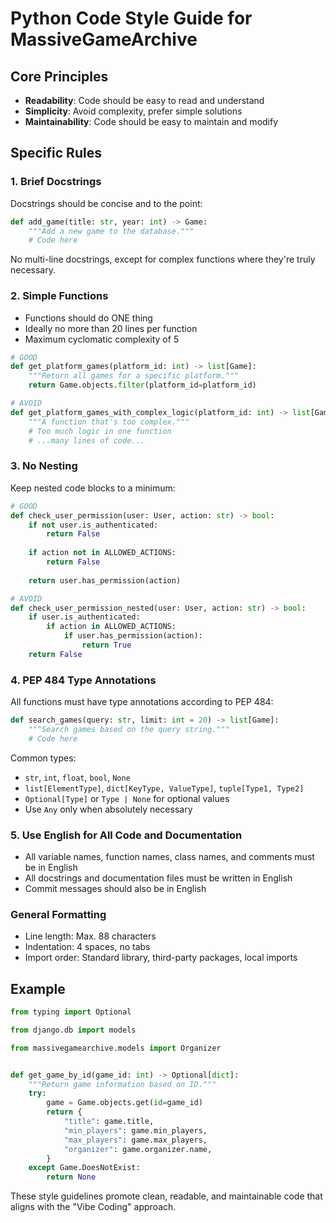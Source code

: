 # Python Code Style Guide for MassiveGameArchive

## Core Principles

- **Readability**: Code should be easy to read and understand
- **Simplicity**: Avoid complexity, prefer simple solutions
- **Maintainability**: Code should be easy to maintain and modify

## Specific Rules

### 1. Brief Docstrings

Docstrings should be concise and to the point:

```python
def add_game(title: str, year: int) -> Game:
    """Add a new game to the database."""
    # Code here
```

No multi-line docstrings, except for complex functions where they're truly necessary.

### 2. Simple Functions

- Functions should do ONE thing
- Ideally no more than 20 lines per function
- Maximum cyclomatic complexity of 5

```python
# GOOD
def get_platform_games(platform_id: int) -> list[Game]:
    """Return all games for a specific platform."""
    return Game.objects.filter(platform_id=platform_id)

# AVOID
def get_platform_games_with_complex_logic(platform_id: int) -> list[Game]:
    """A function that's too complex."""
    # Too much logic in one function
    # ...many lines of code...
```

### 3. No Nesting

Keep nested code blocks to a minimum:

```python
# GOOD
def check_user_permission(user: User, action: str) -> bool:
    if not user.is_authenticated:
        return False
    
    if action not in ALLOWED_ACTIONS:
        return False
        
    return user.has_permission(action)

# AVOID
def check_user_permission_nested(user: User, action: str) -> bool:
    if user.is_authenticated:
        if action in ALLOWED_ACTIONS:
            if user.has_permission(action):
                return True
    return False
```

### 4. PEP 484 Type Annotations

All functions must have type annotations according to PEP 484:

```python
def search_games(query: str, limit: int = 20) -> list[Game]:
    """Search games based on the query string."""
    # Code here
```

Common types:
- `str`, `int`, `float`, `bool`, `None`
- `list[ElementType]`, `dict[KeyType, ValueType]`, `tuple[Type1, Type2]`
- `Optional[Type]` or `Type | None` for optional values
- Use `Any` only when absolutely necessary

### 5. Use English for All Code and Documentation

- All variable names, function names, class names, and comments must be in English
- All docstrings and documentation files must be written in English
- Commit messages should also be in English

### General Formatting

- Line length: Max. 88 characters
- Indentation: 4 spaces, no tabs
- Import order: Standard library, third-party packages, local imports

## Example

```python
from typing import Optional

from django.db import models

from massivegamearchive.models import Organizer


def get_game_by_id(game_id: int) -> Optional[dict]:
    """Return game information based on ID."""
    try:
        game = Game.objects.get(id=game_id)
        return {
            "title": game.title,
            "min_players": game.min_players,
            "max_players": game.max_players,
            "organizer": game.organizer.name,
        }
    except Game.DoesNotExist:
        return None
```

These style guidelines promote clean, readable, and maintainable code that aligns with the "Vibe Coding" approach.